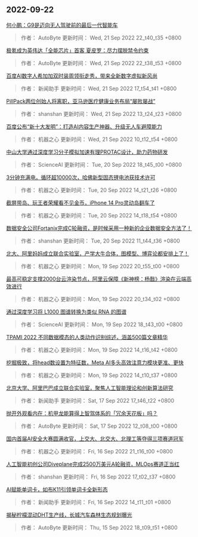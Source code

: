
## 2022-09-22

 [何小鹏：G9是迈向无人驾驶前的最后一代智能车](https://www.jiqizhixin.com/articles/2022-09-21-8)

> 作者： AutoByte  更新时间： Wed, 21 Sep 2022 22_t40_t35 +0800

 [极氪成为英伟达「全能芯片」首客  夏皮罗：尽力摆脱禁令约束](https://www.jiqizhixin.com/articles/2022-09-21-7)

> 作者： AutoByte  更新时间： Wed, 21 Sep 2022 22_t38_t53 +0800

 [百度AI数字人希加加双时装周领衔走秀，带来全新数字虚拟新风尚](https://www.jiqizhixin.com/articles/2022-09-21-5)

> 作者： 新闻助手  更新时间： Wed, 21 Sep 2022 17_t54_t41 +0800

 [PillPack两位创始人将离职，亚马逊医疗健康业务布局“屡败屡战”](https://www.jiqizhixin.com/articles/2022-09-21-4)

> 作者： shanshan  更新时间： Wed, 21 Sep 2022 13_t24_t23 +0800

 [百度公布“新十大发明”：打造AI内容生产神器、升级无人车避障能力](https://www.jiqizhixin.com/articles/2022-09-21)

> 作者： 机器之心  更新时间： Wed, 21 Sep 2022 10_t12_t54 +0800

 [中山大学通过深度学习分子模拟加速有理PROTAC设计，助力药物研发](https://www.jiqizhixin.com/articles/2022-09-21-6)

> 作者： ScienceAI  更新时间： Tue, 20 Sep 2022 18_t45_t00 +0800

 [3分钟充满电，循环超10000次，哈佛新型固态锂电池获技术许可](https://www.jiqizhixin.com/articles/2022-09-20-4)

> 作者： 机器之心  更新时间： Tue, 20 Sep 2022 14_t21_t26 +0800

 [截屏带岛、玩王者荣耀看不见金币，iPhone 14 Pro灵动岛翻车了](https://www.jiqizhixin.com/articles/2022-09-20-3)

> 作者： 机器之心  更新时间： Tue, 20 Sep 2022 14_t18_t54 +0800

 [数据安全公司Fortanix完成C轮融资，是时候采用一种新的企业数据安全方法了！](https://www.jiqizhixin.com/articles/2022-09-20)

> 作者： shanshan  更新时间： Tue, 20 Sep 2022 11_t44_t36 +0800

 [北大、阿里妈妈成立联合实验室，产学大牛合体，图模型、博弈论都安排上了！](https://www.jiqizhixin.com/articles/2022-09-19-25)

> 作者： 机器之心  更新时间： Mon, 19 Sep 2022 20_t55_t00 +0800

 [最高可稳定支撑2000台云渲染节点，阿里云保障《新神榜：杨戬》渲染在云端高效进行](https://www.jiqizhixin.com/articles/2022-09-19-5)

> 作者： 机器之心  更新时间： Mon, 19 Sep 2022 20_t34_t02 +0800

 [通过深度学习将 L1000 图谱转换为类似 RNA 的图谱](https://www.jiqizhixin.com/articles/2022-09-19-16)

> 作者： ScienceAI  更新时间： Mon, 19 Sep 2022 18_t43_t00 +0800

 [TPAMI 2022   不同数据模态的人类动作识别综述，涵盖500篇文章精华](https://www.jiqizhixin.com/articles/2022-09-19-3)

> 作者： 机器之心  更新时间： Mon, 19 Sep 2022 14_t16_t42 +0800

 [挖掘极致，将head数设置为特征数，Meta AI多头高效注意力模块更准、更快](https://www.jiqizhixin.com/articles/2022-09-19-2)

> 作者： 机器之心  更新时间： Mon, 19 Sep 2022 14_t10_t37 +0800

 [北京大学、阿里巴巴成立联合实验室，聚焦人工智能理论和创新算法研究](https://www.jiqizhixin.com/articles/2022-09-17)

> 作者： 新闻助手  更新时间： Sat, 17 Sep 2022 17_t46_t22 +0800

 [抛开外观看内在：机甲龙能算得上智驾体系的「冗余天花板」吗？](https://www.jiqizhixin.com/articles/2022-09-19)

> 作者： AutoByte  更新时间： Sat, 17 Sep 2022 12_t08_t00 +0800

 [国内首届AI安全大赛圆满收官，上交大、北交大、北理工等夺得三项赛道冠军](https://www.jiqizhixin.com/articles/2022-09-16-5)

> 作者： 机器之心  更新时间： Fri, 16 Sep 2022 21_t16_t00 +0800

 [人工智能初创公司Diveplane完成2500万美元A轮融资，MLOps赛道正当红](https://www.jiqizhixin.com/articles/2022-09-16-4)

> 作者： shanshan  更新时间： Fri, 16 Sep 2022 17_t02_t37 +0800

 [AI赋能单词卡，如布K11引领单词卡全新形态](https://www.jiqizhixin.com/articles/2022-09-16-3)

> 作者： 新闻助手  更新时间： Fri, 16 Sep 2022 14_t11_t01 +0800

 [揭秘柠檬混动DHT生产线，长城汽车森林生态规划曝光](https://www.jiqizhixin.com/articles/2022-09-15-17)

> 作者： AutoByte  更新时间： Thu, 15 Sep 2022 18_t09_t51 +0800
